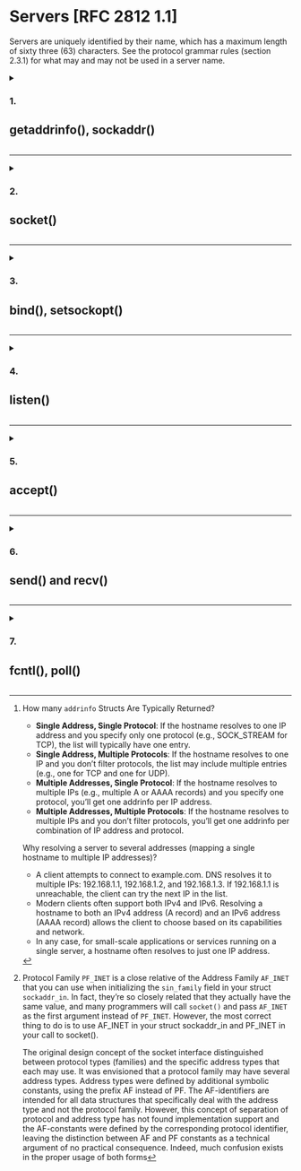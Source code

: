 # Servers [RFC 2812 1.1]

Servers are uniquely identified by their name, which has a maximum length of sixty three (63) characters.  See the protocol grammar rules (section 2.3.1) for what may and may not be used in a server name.

<details>

<summary><h3>1.</h3> <h2>getaddrinfo(), sockaddr()</h2></summary>
The `getaddrinfo()` function can be used by both clients and servers in networking, but its purpose slightly differs depending on the context:

- **Clients**: 
	
	* Use `getaddrinfo()` to look up the server's address for connecting.
	* The function provides details such as the IP address, port, and socket type (e.g., `SOCK_STREAM` for TCP or `SOCK_DGRAM` for UDP) to use when creating a socket connection to a server.

- **Servers**:

	* Servers use `getaddrinfo()` to configure the address to bind and listen on. It is used to prepare a socket for listening on a specific IP address and port. 
	* Servers usually specify the local address (e.g., NULL for any address, or a specific IP like 127.0.0.1) and the port number to bind to.

The function prototype is:

```c++
#include <sys/types.h>
#include <sys/socket.h>
#include <netdb.h>

int getaddrinfo(const char *node,
		const char *service,
		const struct addrinfo *hints,
		struct addrinfo **res);
```

**1.1 Parameters**

- `node`:

	The hostname to connect ("www.example.com") or an IP address

- `service`:

	Can be a port number or the name of a particular service (found in The IANA Port List1 or the /etc/services file on your Unix machine) like “http” or “ftp” or
“telnet” or “smtp” or whatever.

- `hints`:

	Points to a `struct addrinfo` that you've already filled out with relevant information ('man getaddrinfo' to see the contents of a `addrinfo` struct).
	Here's a sample call if you're a server who wants to listen on your host's IP address, port 3490.

	```c++
	int status;
	struct addrinfo hints;
	struct addrinfo *servinfo;			// will point to the results

	memset(&hints, 0, sizeof hints);	// make sure the struct is empty
	hints.ai_family = AF_UNSPEC;		// don't care IPv4 or IPv6
	hints.ai_socktype = SOCK_STREAM;	// TCP stream sockets
	hints.ai_flags = AI_PASSIVE;		// fill in my IP for me

	if ((status = getaddrinfo(NULL, "3490", &hints, &servinfo)) != 0) {
		fprintf(stderr, "getaddrinfo error: %s\n", gai_strerror(status));
		exit(1);
	}

	// servinfo now points to a linked list of 1 or more struct addrinfos

	// ... do everything until you don't need servinfo anymore ....

	freeaddrinfo(servinfo); // free the linked-list
	```
	* `ai_family` can be `AF_INET` to accept IPv4, `AF_INET6` to accept IPv6 or `AF_UNSPEC` to accept both
	* `ai_flag` is set as `AI_PASSIVE`, the function `getaddrinfo()` will assign the address of my local host to the socket structures. If we want to hardcode it, we can add it straight in the function's call:

		```c++
		status = getaddrinfo("www.example.net", "3490", &hints, &servinfo);
		```
	
**1.2 Returned values**

- If `getaddrinfo()` returns an error, we can print it out using the function `gai_strerror()`. 
- If everything works properly `servinfo` will point to a linked list of struct `addrinfos`[^1], each of which contains a struct `sockaddr` of some kind that we
can use later

**1.3 Clean exit**

	When everything is done we must free it all up before leaving with a call to `freeaddrinfo()`.

[^1]: How many `addrinfo` Structs Are Typically Returned?
	- **Single Address, Single Protocol**:
        If the hostname resolves to one IP address and you specify only one protocol (e.g., SOCK_STREAM for TCP), the list will typically have one entry.
    - **Single Address, Multiple Protocols**:
        If the hostname resolves to one IP and you don’t filter protocols, the list may include multiple entries (e.g., one for TCP and one for UDP).
    - **Multiple Addresses, Single Protocol**:
        If the hostname resolves to multiple IPs (e.g., multiple A or AAAA records) and you specify one protocol, you’ll get one addrinfo per IP address.
    - **Multiple Addresses, Multiple Protocols**:
        If the hostname resolves to multiple IPs and you don’t filter protocols, you’ll get one addrinfo per combination of IP address and protocol.
	
	Why resolving a server to several addresses (mapping a single hostname to multiple IP addresses)?

	- A client attempts to connect to example.com. DNS resolves it to multiple IPs: 192.168.1.1, 192.168.1.2, and 192.168.1.3. If 192.168.1.1 is unreachable, the client can try the next IP in the list.
	- Modern clients often support both IPv4 and IPv6. Resolving a hostname to both an IPv4 address (A record) and an IPv6 address (AAAA record) allows the client to choose based on its capabilities and network.
	- In any case, for small-scale applications or services running on a single server, a hostname often resolves to just one IP address.

**1.4 Hardcoding `sockaddr()`**

> If you know exactly what IP address, protocol, and port you want to use, you can directly fill out a struct `sockaddr_in` (for IPv4) or struct `sockaddr_in6` (for IPv6) manually without using getaddrinfo().
>
>```c++
>struct sockaddr_in server_addr;
>int server_socket = socket(AF_INET, SOCK_STREAM, 0);
>
>if (server_socket < 0) {
>    perror("socket");
>    exit(1);
>}
>
>server_addr.sin_family = AF_INET;
>server_addr.sin_port = htons(8080); // Port 8080
>server_addr.sin_addr.s_addr = INADDR_ANY; // Bind to any local address
>
>if (bind(server_socket, (struct sockaddr *)&server_addr, sizeof(server_addr)) < 0) {
>    perror("bind");
>    exit(1);
>}
>
>listen(server_socket, 5);
>```
>What does *ft_irc* subject say?
>
>_"Communication between client and server has to be done via TCP/IP (v4 or v6)"._

</details>

-----------

<details>

<summary><h3>2.</h3> <h2>socket()</h2></summary>

```c++
#include <sys/types.h>
#include <sys/socket.h>

int socket(int domain, int type, int protocol);
```

**2.1 Parameters**

The arguments allow you to say what kind of socket you want (IPv4 or IPv6, stream
or datagram, and TCP or UDP).

You can either hardcode those values:

 - `domain` is `PF_INET` or `PF_INET6`[^2],
 - `type` is `SOCK_STREAM` or `SOCK_DGRAM`,
 - and `protocol` can be set to `0` to choose the proper protocol for the given type. Instead, you can call `getprotobyname()` to look up the protocol you want, *“tcp”* or *“udp”*.

Or use the values from the results of the call to `getaddrinfo()`, and feed them into socket() directly like this:

```c++
struct addrinfo hints, *res;

// do the lookup
// [pretend we already filled out the "hints" struct]
getaddrinfo("www.example.com", "http", &hints, &res);

// do error-checking on getaddrinfo(), and walk the "res" linked list
// looking for valid entries instead of just assuming the first one is good

int fdSocket = socket(res->ai_family, res->ai_socktype, res->ai_protocol);
```

**2.2 Returned value**

Returns a socket descriptor that you can use in later system calls, or -1 on error.

[^2]: Protocol Family `PF_INET` is a close relative of the Address Family `AF_INET` that you can use when initializing the `sin_family` field in your struct `sockaddr_in`. In fact, they’re so closely related that they actually have the same value, and many programmers will call `socket()` and pass `AF_INET` as the first argument instead of `PF_INET`. However, the most correct thing to do is to use AF_INET in your struct sockaddr_in and PF_INET in your call to socket().

	The original design concept of the socket interface distinguished between protocol types (families) and the specific address types that each may use. It was envisioned that a protocol family may have several address types. Address types were defined by additional symbolic constants, using the prefix AF instead of PF. The AF-identifiers are intended for all data structures that specifically deal with the address type and not the protocol family. However, this concept of separation of protocol and address type has not found implementation support and the AF-constants were defined by the corresponding protocol identifier, leaving the distinction between AF and PF constants as a technical argument of no practical consequence. Indeed, much confusion exists in the proper usage of both forms

</details>

<hr></hr>

<details>

<summary><h3>3.</h3> <h2>bind(), setsockopt()</h2></summary>

Once you have a socket, in order to listen for incoming connections the server needs to associate the socket with a port on your local machine. The port number is used by the kernel to match an incoming packet to a certain process’s socket descriptor.

```c++
#include <sys/types.h>
#include <sys/socket.h>

int bind(int sockfd, struct sockaddr *my_addr, int addrlen);
```
**3.1 Parameters**

- `sockfd` is the socket file descriptor returned by socket(). 
- `my_addr` is a pointer to a struct `sockaddr` that contains information about your address, namely, port and IP address. 
- `addrlen` is the length in bytes of that address.

```c++
struct addrinfo hints, *res;
int sockfd;

// first, load up address structs with getaddrinfo():
memset(&hints, 0, sizeof hints);

hints.ai_family = AF_UNSPEC; // use IPv4 or IPv6, whichever
hints.ai_socktype = SOCK_STREAM;
hints.ai_flags = AI_PASSIVE;	// fill in my IP for me

getaddrinfo(NULL, "3490", &hints, &res);

// make a socket:
sockfd = socket(res->ai_family, res->ai_socktype, res->ai_protocol);

// bind it to the port we passed in to getaddrinfo():
bind(sockfd, res->ai_addr, res->ai_addrlen);
```

**3.2 Returned value**

- On  success, zero is returned. 
- On error, -1 is returned, and `errno` is set to indicate the error.

<h3>3.3 setsockopt()</h3>

Sometimes you try to rerun a server and bind() fails, claiming *“Address already in use”*. That means a little bit of a socket that was connected is still hanging around in the kernel, and it’s hogging the port. You can either wait for it to clear (a minute or so), or add code to your program allowing it to reuse the port.

```c++
int setsockopt(int sockfd, int level, int optname, const void *optval, socklen_t optlen);
```
**3.3.1 Parameters**

- `sockfd`

	The file descriptor that identifies the socket we are working with.

- `level`

	- When manipulating socket options, the level at which the option resides and the name of  the  option  must  be specified. 
	- To  manipulate options at the sockets API level, level is specified as `SOL_SOCKET`.
	- Other levels are `IPPROTO_TCP` (fof TCP-specific options) and `IPPROTO_IP` (for IPv4-specific options).

- `optname`

	- Optname and any specified options are passed uninterpreted to the appropriate protocol module for interpretation.
	- `SO_REUSEADDR` allows other sockets to bind() to this port, unless there is an active listening socket bound to the port already. This enables you to get around those *“Address already in use”* error messages when you try to restart your server after a crash.
	- On Linux, `SO_REUSEPORT` enables multiple processes to bind to the same port and receive incoming connections evenly distributed by the kernel. It is often used together with `SO_REUSEADDR`, when the plan is running multiple instances of the server on the same machine.

- `optval`

	A pointer to the buffer where the value of the chosen option is specified.

- `optlen` 

	Size, in bytes, to the buffer pointed by previous parameter, `optval`  

**3.3.2 Return values**

- On success, zero is returned.
- On error, -1 is returned, and `errno` is set to indicate the error.

**3.3.3 Example**

```c++
int	yes = 1;

if (setsockopt(fdSocket, SOL_SOCKET, SO_REUSEADDR, &yes, sizeof yes) == -1) {
	perror("setsockopt");
	exit(-1);
}
```

</details>

---

<details>

<summary><h3>4.</h3> <h2>listen()</h2></summary>

```c++
int listen(int sockfd, int backlog);
```

**4.1 Parameters**

- `sockfd`

	The socket file descriptor.

- `backlog`

	* Maximum number of connections allowed on the incoming queue
	* Most systems silently limit this number to about 20; you can probably get away with setting it to 5 or 10.

**4.2 Returned value**

- On success, zero is returned. 

- On error, -1 is returned, and `errno` is set to indicate the error.

</details>

---

<details>

<summary><h3>5.</h3> <h2>accept()</h2></summary>

`accept()` returns a brand new file descriptor to identify the established connection. The original one is still listening for more new connections,
and the newly created one is finally ready to `send()` and `recv()`.

```c++
#include <sys/types.h>
#include <sys/socket.h>

int accept(int sockfd, struct sockaddr *addr, socklen_t *addrlen);
```

**5.1 Parameters**

- `sockfd`

	The `listen()`ing socket descriptor.

- `addr`

	Pointer to a local struct `sockaddr_storage`, where the information about the incoming connection will be stored.

- `addrlen`

	Local integer variable that should be set to sizeof(struct `sockaddr_storage`) before its address is passed to `accept()`.

**5.2 Returned value**

- On success, returns a file  descriptor  for  the  accepted socket (a nonnegative integer). 

- On error, -1 is returned, `errno` is set to indicate the error, and `addrlen` is left unchanged.

</details>

---

<details>

<summary><h3>6.</h3> <h2>send() and recv()</h2></summary>

<h3>6.1 send</h3>

```c++
int send(int sockfd, const void *msg, int len, int flags);
```

**6.1.1 Parameters**

- `sockfd` 

	It's the socket descriptor you want to send data to (whether it’s the one returned by socket() or the one you got with accept()). 

- `msg`

	A pointer to the data you want to send.
	
- `len`

	The length of that data in bytes. 

- `flags`

	Just set flags to 0 (?).

**6.1.2 Returned value**

- `send()` returns the number of bytes actually sent out. If the value returned doesn’t match the value in `len`, it’s up to you to send the rest of the string.

- On error -1 is returned, and `errno` is set to the error number.

<h3>6.2 recv</h3>

```c++
int recv(int sockfd, void *buf, int len, int flags);
```

**6.2.1 Parameters**

- `sockfd`

	Socket descriptor to read from.

- `buf`

	Buffer to read the information into.

- `len`

	Maximum length of the buffer.
	
- `flags`

	Just set flags to 0 (?).

**6.2.2 Returned value**

- `recv()` returns the number of bytes actually read into the buffer.

- **`recv()` will return 0 if the remote side (client) has closed the connection gracefully (sent a FIN signal)**.

- On error -1 is returned, and `errno` is set to the error number.

</details>

---

<details>

<summary><h3>7.</h3> <h2>fcntl(), poll()</h2></summary>

<h3>7.1 fcntl()</h3>

```c++
#include <fcntl.h>

fcntl(sockfd, F_SETFL, O_NONBLOCK);
```

When a socket descriptor is created with `socket()`, by default the kernel sets it to blocking. This means every time a blocking command (like `accept()`, `recv()` or `send()`) is called, the program will stay _frozen_ or _asleep_ on that system call until some data is received.

`fcntl()` makes a single socket non-blocking, preventing any blocking system call from freezing the entire process if no data is available.

If the program tries to read from a non-blocking socket and there’s no data there, `recv` will return -1 and `errno` will be set to `EAGAIN` or `EWOULDBLOCK`.

You can use only `fcntl()` to set sockets as non-blocking and manually “poll” them by repeatedly calling `recv()` in a loop to check if data has arrived. However, this approach (_polling by looping_) is inefficient because it leads to busy-waiting, which wastes CPU cycles.

<h3>7.2 poll()</h3>

`poll()` monitors multiple sockets (_multiplexing_) at once to determine which ones need attention (ready for read/write/etc.) without needing multiple threads. It does not make sockets non-blocking but rather lets you check which sockets are ready.

Instead of constantly checking each socket, `poll()` does that dirty work for us and sleeps the server until at least one socket is ready for an operation (read, write, error, etc.). This means the server only wakes up when necessary and the CPU is not busy-waiting.

A multi-client server should combine `fcntl()` to prevent blocking with `poll()` to handle multiple sockets efficiently.

The general gameplan is to keep an **array of struct `pollfd`s** with information about which socket descriptors we want to monitor, and what kind of events we want to monitor for:

``` c++
struct pollfd {
	int fd;			// The socket descriptor
	short events;	// (input parameter) Bitmask of events we're interested in
	short revents;	// (output parameter) When poll() returns, bitmask of events that occurred
};
```

We will create a `pollfd` struct for every socket we want to monitor, storing in `fd` the socket descriptor and in `events` the type of event we are interested in:

- `POLLIN`:  Alert me when data is ready to recv() on this socket.
- `POLLOUT`: Alert me when I can send() data to this socket without blocking.
- `POLLHUP`: Alert me when the remote closed the connection.

Once we have the array of struct `pollfd`s in order, we pass it to `poll()`, along with the size of the array `nfds`, as well as a `timeout` value in milliseconds. **We can specify a negative timeout to wait forever**.

``` c++
#include <poll.h>

int poll(struct pollfd fds[], nfds_t nfds, int timeout);
```

On success, `poll()` returns a nonnegative value which is the number of elements in the `pollfds` whose revents fields have been set to a nonzero value (indicating an event or an error).  A return value of zero indicates that the system call timed out before any file descriptors became ready.

On error, -1 is returned, and errno is set to indicate the error.

</details>
